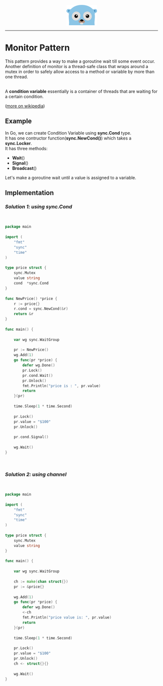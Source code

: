 <p align="center">
  <img src="../gopher.png" />
</p>

---

# Monitor Pattern
This pattern provides a way to make a goroutine wait till some event occur.<br />
Another definition of monitor is a thread-safe class that wraps around a mutex in order to safely allow access to a method or variable by more than one thread. <br />
<br />

A **condition variable** essentially is a container of threads that are waiting for a certain condition. <br />

([more on wikipedia](https://en.wikipedia.org/wiki/Monitor_(synchronization)))

## Example
In Go, we can create Condition Variable using **sync.Cond** type.<br />
It has one contructor function(**sync.NewCond()**) which takes a **sync.Locker**. <br />
It has three methods:

* **Wait**()
* **Signal**()
* **Broadcast**()

Let's make a goroutine wait until a value is assigned to a variable.

## Implementation

### *Solution 1: **using sync.Cond***
<br />

```go
package main

import (
	"fmt"
	"sync"
	"time"
)

type price struct {
	sync.Mutex
	value string
	cond  *sync.Cond
}

func NewPrice() *price {
	r := price{}
	r.cond = sync.NewCond(&r)
	return &r
}

func main() {

	var wg sync.WaitGroup

	pr := NewPrice()
	wg.Add(1)
	go func(pr *price) {
		defer wg.Done()
		pr.Lock()
		pr.cond.Wait()
		pr.Unlock()
		fmt.Println("price is : ", pr.value)
		return
	}(pr)

	time.Sleep(1 * time.Second)

	pr.Lock()
	pr.value = "$100"
	pr.Unlock()

	pr.cond.Signal()

	wg.Wait()
}

```
<br />

### *Solution 2: **using channel***
<br />

```go
package main

import (
	"fmt"
	"sync"
	"time"
)

type price struct {
	sync.Mutex
	value string
}

func main() {

	var wg sync.WaitGroup

	ch := make(chan struct{})
	pr := &price{}

	wg.Add(1)
	go func(pr *price) {
		defer wg.Done()
		<-ch
		fmt.Println("price value is: ", pr.value)
		return
	}(pr)

	time.Sleep(1 * time.Second)

	pr.Lock()
	pr.value = "$100"
	pr.Unlock()
	ch <- struct{}{}

	wg.Wait()
}

```
